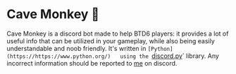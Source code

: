# Cave Monkey 🎈
Cave Monkey is a discord bot made to help BTD6 players: it provides a lot of useful info that can be utilized in your gameplay, while also being easily understandable and noob friendly. It's written in `[Python](https://https://www.python.org/)   using the `[discord.py](https://github.com/Rapptz/discord.py)` library. Any incorrect information should be reported to [me](https://discord.com/users/626333424965386240) on discord.

# 

